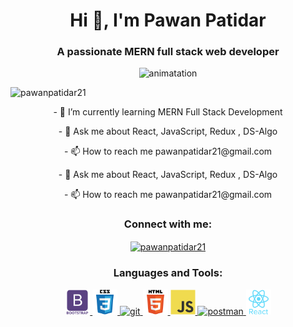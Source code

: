 <h1 align="center">Hi 👋, I'm Pawan Patidar</h1>
<h3 align="center">A passionate MERN full stack web developer</h3>

<div align="center">
  <img width="65%" src="https://user-images.githubusercontent.com/77038954/133616013-7488fc92-9b6d-4df9-b2a3-88ba9636d49e.png" alt="animatation" />
</div>
<p align="left"> <img src="https://komarev.com/ghpvc/?username=pawanpatidar21&label=Profile%20views&color=0e75b6&style=flat" alt="pawanpatidar21" /> </p>

<div align="center">
   <p>  - 🌱 I’m currently learning MERN Full Stack Development</p>
  
   <p>  - 💬 Ask me about React, JavaScript, Redux , DS-Algo</p>
   <p> - 📫 How to reach me pawanpatidar21@gmail.com</p>
   <p> - 💬 Ask me about React, JavaScript, Redux , DS-Algo</p>
   <p> - 📫 How to reach me pawanpatidar21@gmail.com</p>




</div>

<h3 align="center">Connect with me:</h3>
<p align="center">
<a href="https://linkedin.com/in/pawanpatidar21" target="blank"><img align="center" src="https://raw.githubusercontent.com/rahuldkjain/github-profile-readme-generator/master/src/images/icons/Social/linked-in-alt.svg" alt="pawanpatidar21" height="30" width="40" /></a>

</p>

<h3 align="center">Languages and Tools:</h3>
<p align="center"> <a href="https://getbootstrap.com" target="_blank"> <img src="https://raw.githubusercontent.com/devicons/devicon/master/icons/bootstrap/bootstrap-plain-wordmark.svg" alt="bootstrap" width="40" height="40"/> </a> <a href="https://www.w3schools.com/css/" target="_blank"> <img src="https://raw.githubusercontent.com/devicons/devicon/master/icons/css3/css3-original-wordmark.svg" alt="css3" width="40" height="40"/> </a> <a href="https://git-scm.com/" target="_blank"> <img src="https://www.vectorlogo.zone/logos/git-scm/git-scm-icon.svg" alt="git" width="40" height="40"/> </a> <a href="https://www.w3.org/html/" target="_blank"> <img src="https://raw.githubusercontent.com/devicons/devicon/master/icons/html5/html5-original-wordmark.svg" alt="html5" width="40" height="40"/> </a> <a href="https://developer.mozilla.org/en-US/docs/Web/JavaScript" target="_blank"> <img src="https://raw.githubusercontent.com/devicons/devicon/master/icons/javascript/javascript-original.svg" alt="javascript" width="40" height="40"/> </a> <a href="https://postman.com" target="_blank"> <img src="https://www.vectorlogo.zone/logos/getpostman/getpostman-icon.svg" alt="postman" width="40" height="40"/> </a> <a href="https://reactjs.org/" target="_blank"> <img src="https://raw.githubusercontent.com/devicons/devicon/master/icons/react/react-original-wordmark.svg" alt="react" width="40" height="40"/> </a> </p>

